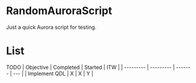 # RandomAuroraScript
Just a quick Aurora script for testing. 
# List
TODO
| Objective | Completed | Started | ITW |
| --------- | --------- | ------- | --- |
| Implement QDL | X | X | Y |
